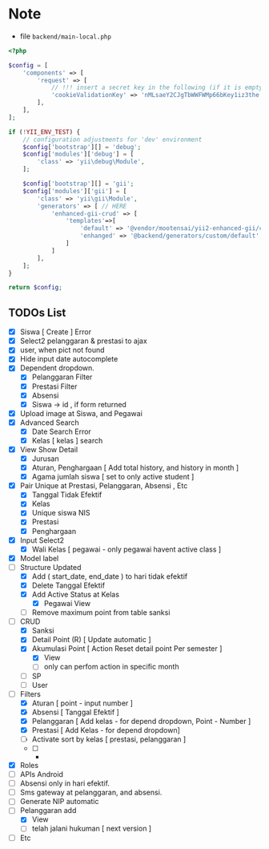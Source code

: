 # Note

* file ```backend/main-local.php```
```php
<?php

$config = [
    'components' => [
        'request' => [
            // !!! insert a secret key in the following (if it is empty) - this is required by cookie validation
            'cookieValidationKey' => 'nMLsaeY2CJgTbWWFWMp66bKey1iz3the',
        ],
    ],
];

if (!YII_ENV_TEST) {
    // configuration adjustments for 'dev' environment
    $config['bootstrap'][] = 'debug';
    $config['modules']['debug'] = [
        'class' => 'yii\debug\Module',
    ];

    $config['bootstrap'][] = 'gii';
    $config['modules']['gii'] = [
        'class' => 'yii\gii\Module',
        'generators' => [ // HERE
            'enhanced-gii-crud' => [
                'templates'=>[ 
                    'default' => '@vendor/mootensai/yii2-enhanced-gii/crud/default',
                    'enhanged' => '@backend/generators/custom/default',
                ]
            ]
        ],
    ];
}

return $config;

```


## TODOs List

- [x] Siswa  [ Create ] Error
- [x] Select2 pelanggaran & prestasi to ajax
- [x] user, when pict not found
- [x] Hide input date autocomplete
- [x] Dependent dropdown.
    - [x] Pelanggaran Filter
    - [x] Prestasi Filter
    - [x] Absensi
    - [x] Siswa -> id , if form returned
- [x] Upload image at Siswa, and Pegawai
- [x] Advanced Search
    - [x] Date Search Error 
    - [x] Kelas [ kelas ] search
- [x] View Show Detail
    - [x] Jurusan
    - [x] Aturan, Penghargaan [ Add total history, and history in month ]
    - [x] Agama jumlah siswa [ set to only active student ]
- [x] Pair Unique at Prestasi, Pelanggaran, Absensi , Etc
    - [x] Tanggal Tidak Efektif
    - [x] Kelas
    - [x] Unique siswa NIS
    - [x] Prestasi
    - [x] Penghargaan
- [x] Input Select2
    - [x] Wali Kelas [ pegawai - only pegawai havent active class ]
- [x] Model label
- [ ] Structure Updated
    - [x] Add ( start_date, end_date ) to hari tidak efektif
    - [x] Delete Tanggal Efektif
    - [x] Add Active Status at Kelas
        - [x] Pegawai View
    - [ ] Remove maximum point from table sanksi
- [ ] CRUD 
    - [x] Sanksi
    - [x] Detail Point (R) [ Update automatic ]
    - [x] Akumulasi Point [ Action Reset detail point Per semester ]
        - [x] View
        - [ ] only can perfom action in specific month
    - [ ] SP
    - [ ] User
- [ ] Filters
    - [x] Aturan [ point - input number ]
    - [x] Absensi [ Tanggal Efektif ]
    - [x] Pelanggaran [ Add kelas - for depend dropdown, Point - Number ]
    - [x] Prestasi [ Add Kelas - for depend dropdown]
    - [ ] Activate sort by kelas [ prestasi, pelanggaran ]
    - [ ] -
- [x] Roles
- [ ] APIs Android
- [ ] Absensi only in hari efektif.
- [ ] Sms gateway at pelanggaran, and absensi.
- [ ] Generate NIP automatic
- [ ] Pelanggaran add
    - [x] View
    - [ ] telah jalani hukuman [ next version ]
- [ ] Etc